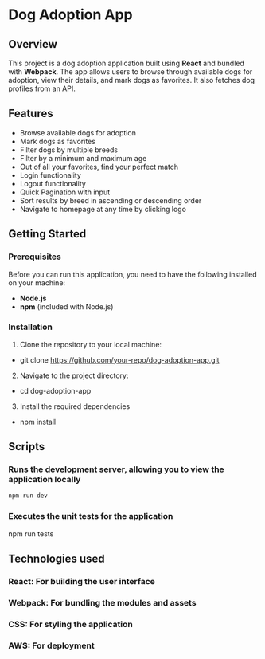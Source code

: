 # Dog Adoption App

## Overview
This project is a dog adoption application built using **React** and bundled with **Webpack**. The app allows users to browse through available dogs for adoption, view their details, and mark dogs as favorites. It also fetches dog profiles from an API.

## Features
- Browse available dogs for adoption
- Mark dogs as favorites
- Filter dogs by multiple breeds
- Filter by a minimum and maximum age
- Out of all your favorites, find your perfect match
- Login functionality
- Logout functionality
- Quick Pagination with input
- Sort results by breed in ascending or descending order
- Navigate to homepage at any time by clicking logo

## Getting Started

### Prerequisites
Before you can run this application, you need to have the following installed on your machine:
- **Node.js**
- **npm** (included with Node.js)

### Installation
1. Clone the repository to your local machine:
- git clone https://github.com/your-repo/dog-adoption-app.git

2. Navigate to the project directory:
- cd dog-adoption-app

3. Install the required dependencies 
- npm install


## Scripts

### Runs the development server, allowing you to view the application locally
```bash 
npm run dev 
```

### Executes the unit tests for the application
npm run tests

## Technologies used

### React: For building the user interface
### Webpack: For bundling the modules and assets
### CSS: For styling the application
### AWS: For deployment
